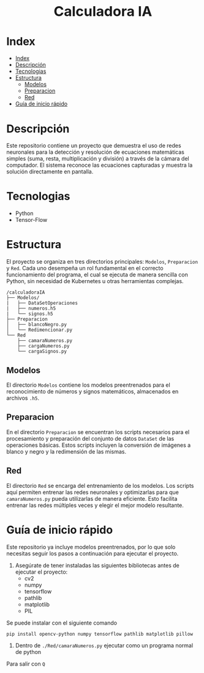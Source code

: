 <h1 style="text-align: center; font-size: 36px;">
    Calculadora IA
</h1>

# Index
- [Index](#index)
- [Descripción](#descripción)
- [Tecnologias](#tecnologias)
- [Estructura](#estructura)
  - [Modelos](#modelos)
  - [Preparacion](#preparacion)
  - [Red](#red)
- [Guía de inicio rápido](#guía-de-inicio-rápido)

# Descripción
Este repositorio contiene un proyecto que demuestra el uso de redes neuronales
para la detección y resolución de ecuaciones matemáticas simples
(suma, resta, multiplicación y división) a través de la cámara del computador.
El sistema reconoce las ecuaciones capturadas y muestra la solución directamente
en pantalla.

# Tecnologias
- Python
- Tensor-Flow

# Estructura
El proyecto se organiza en tres directorios principales: `Modelos`, `Preparacion` y `Red`.
Cada uno desempeña un rol fundamental en el correcto funcionamiento del programa, el cual
se ejecuta de manera sencilla con Python, sin necesidad de Kubernetes u otras herramientas
complejas.

```text
/calculadoraIA
├── Modelos/
|   ├── DataSetOperaciones
|   ├── numeros.h5
|   └── signos.h5
├── Preparacion
│   ├── blancoNegro.py
│   └── Redimencionar.py
└── Red
    ├── camaraNumeros.py
    ├── cargaNumeros.py
    └── cargaSignos.py
```

## Modelos
El directorio `Modelos` contiene los modelos preentrenados para el reconocimiento de números
y signos matemáticos, almacenados en archivos `.h5`.

## Preparacion
En el directorio `Preparacion` se encuentran los scripts necesarios para el procesamiento
y preparación del conjunto de datos `DataSet` de las operaciones básicas. Estos scripts
incluyen la conversión de imágenes a blanco y negro y la redimensión de las mismas.

## Red
El directorio `Red` se encarga del entrenamiento de los modelos. Los scripts aquí permiten
entrenar las redes neuronales y optimizarlas para que `camaraNumeros.py` pueda utilizarlas
de manera eficiente. Esto facilita entrenar las redes múltiples veces y elegir el mejor
modelo resultante.

# Guía de inicio rápido
Este repositorio ya incluye modelos preentrenados, por lo que solo necesitas seguir los
pasos a continuación para ejecutar el proyecto.

1. Asegúrate de tener instaladas las siguientes bibliotecas antes de ejecutar el proyecto:
   - cv2
   - numpy
   - tensorflow
   - pathlib
   - matplotlib
   - PIL
  
  Se puede instalar con el siguiente comando

  ```bash
  pip install opencv-python numpy tensorflow pathlib matplotlib pillow
  ```

1. Dentro de `./Red/camaraNumeros.py` ejecutar como un programa normal de python

Para salir con `Q`